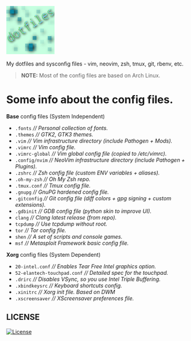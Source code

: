 ![dotfiles logo](dotfiles-logo.png)

My dotfiles and sysconfig files - vim, neovim, zsh, tmux, git, rbenv, etc.

> **NOTE:**
> Most of the config files are based on Arch Linux.

# Some info about the config files.

**Base** config files (System Independent)

- `.fonts` *// Personal collection of fonts.*
- `.themes` *// GTK2, GTK3 themes.*
- `.vim` *// Vim infrastructure directory (include Pathogen + Mods).*
- `.vimrc` *// Vim config file.*
- `.vimrc-global` *// Vim global config file (copied to /etc/vimrc).*
- `.config/nvim` *// NeoVim infrastructure directory (include Pathogen + Plugins).*
- `.zshrc` *// Zsh config file (custom ENV variables + aliases).*
- `.oh-my-zsh` *// Oh My Zsh repo.*
- `.tmux.conf` *// Tmux config file.*
- `.gnupg` *// GnuPG hardened config file.*
- `.gitconfig` *// Git config file (diff colors + gpg signing + custom extensions).*
- `.gdbinit` *// GDB config file (python skin to improve UI).*
- `clang` *// Clang latest release (from repo).*
- `tcpdump` *// Use tcpdump without root.*
- `tor` *// Tor config file.*
- `shen` *// A set of scripts and console games.*
- `msf` *// Metasploit Framework basic config file.*

**Xorg** config files (System Dependent)

- `20-intel.conf` *// Enables Tear Free Intel graphics option.*
- `52-elantech-touchpad.conf` *// Detailed spec for the touchpad.*
- `.drirc` *// Disables VSync, so you use Intel Triple Buffering.*
- `.xbindkeysrc` *// Keyboard shortcuts config.*
- `.xinitrc` *// Xorg init file. Based on DWM*
- `.xscreensaver` *// XScreensaver preferences file.*

## LICENSE

[![License](http://img.shields.io/badge/license-MIT-brightgreen.svg)](http://opensource.org/licenses/MIT)
